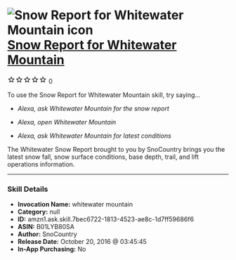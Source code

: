 # &nbsp;<img src="skill_icon" alt="Snow Report for Whitewater Mountain icon" width="36"> [Snow Report for Whitewater Mountain](http://alexa.amazon.com/#skills/amzn1.ask.skill.7bec6722-1813-4523-ae8c-1d7ff59686f6)
![0 stars](../../images/ic_star_border_black_18dp_1x.png)![0 stars](../../images/ic_star_border_black_18dp_1x.png)![0 stars](../../images/ic_star_border_black_18dp_1x.png)![0 stars](../../images/ic_star_border_black_18dp_1x.png)![0 stars](../../images/ic_star_border_black_18dp_1x.png) 0

To use the Snow Report for Whitewater Mountain skill, try saying...

* *Alexa, ask Whitewater Mountain for the snow report*

* *Alexa, open Whitewater Mountain*

* *Alexa, ask Whitewater Mountain for latest conditions*

The Whitewater Snow Report brought to you by SnoCountry brings you the latest snow fall, snow surface conditions,  base depth, trail, and lift operations information.

***

### Skill Details

* **Invocation Name:** whitewater mountain
* **Category:** null
* **ID:** amzn1.ask.skill.7bec6722-1813-4523-ae8c-1d7ff59686f6
* **ASIN:** B01LYB80SA
* **Author:** SnoCountry
* **Release Date:** October 20, 2016 @ 03:45:45
* **In-App Purchasing:** No
